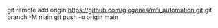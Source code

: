 git remote add origin https://github.com/giogenes/mfi_automation.git
git branch -M main
git push -u origin main
